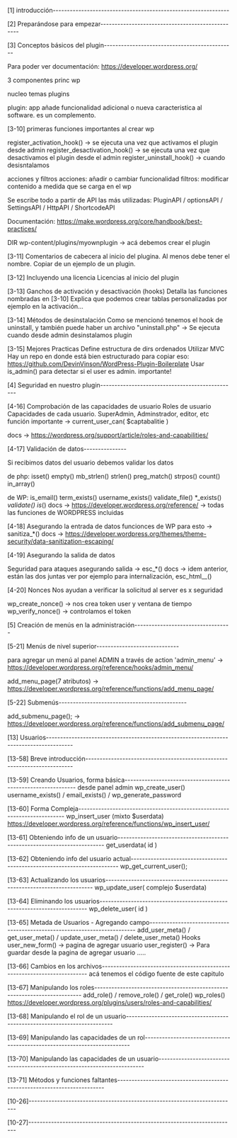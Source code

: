 [1] introducción--------------------------------------------------------------

[2] Preparándose para empezar-------------------------------------------------

[3] Conceptos básicos del plugin----------------------------------------------


Para poder ver documentación:
https://developer.wordpress.org/


3 componentes princ wp

nucleo
temas
plugins


plugin:
app añade funcionalidad adicional o nueva caracteristica al software. es un complemento.



[3-10]
primeras funciones importantes al crear wp

register_activation_hook() -> se ejecuta una vez que activamos el plugin desde admin
register_desactivation_hook() -> se ejecuta una vez que desactivamos el plugin desde el admin
register_uninstall_hook() -> cuando desisntalamos

acciones y filtros
acciones: añadir o cambiar funcionalidad
filtros: modificar contenido a medida que se carga en el wp

Se escribe todo a partir de API
las más utilizadas:
PluginAPI / optionsAPI / SettingsAPI / HttpAPI / ShortcodeAPI

Documentación:
https://make.wordpress.org/core/handbook/best-practices/

DIR
wp-content/plugins/myownplugin -> acá debemos crear el plugin





[3-11]
Comentarios de cabecera al inicio del plugina. Al menos debe tener el nombre. Copiar de un ejemplo de un plugin.


[3-12] Incluyendo una licencia
Licencias al inicio del plugin


[3-13] Ganchos de activación y desactivación (hooks)
Detalla las funciones nombradas en [3-10]
Explica que podemos crear tablas personalizadas por ejemplo en la activación...



[3-14] Métodos de desinstalación
Como se mencionó tenemos el hook de uninstall,
y también puede haber un archivo "uninstall.php" -> Se ejecuta cuando desde admin desinstalamos plugin


[3-15] Mejores Practicas
Define estructura de dirs ordenados
Utilizar MVC
Hay un repo en donde está bien estructurado para copiar eso:
https://github.com/DevinVinson/WordPress-Plugin-Boilerplate
Usar is_admin() para detectar si el user es admin. importante!


[4] Seguridad en nuestro plugin------------------------------------------------


[4-16] Comprobación de las capacidades de usuario
Roles de usuario
Capacidades de cada usuario. SuperAdmin, Adminstrador, editor, etc
función importante -> current_user_can( $captabalitie )

docs -> https://wordpress.org/support/article/roles-and-capabilities/




[4-17] Validación de datos---------------

Si recibimos datos del usuario debemos validar los datos

de php: isset() empty() mb_strlen() strlen() preg_match() strpos() count() in_array()

de WP: is_email() term_exists() username_exists() validate_file() *_exists() *_validate() is_*()
docs -> https://developer.wordpress.org/reference/ -> todas las funciones de WORDPRESS incluidas








[4-18] Asegurando la entrada de datos
funcionces de WP para esto -> sanitiza_*()
docs -> https://developer.wordpress.org/themes/theme-security/data-sanitization-escaping/




[4-19] Asegurando la salida de datos

Seguridad para ataques asegurando salida -> esc_*()
docs -> idem anterior, están las dos juntas
ver por ejemplo para internalización, esc_html__()

[4-20] Nonces
Nos ayudan a verificar la solicitud al server es x seguridad

wp_create_nonce() -> nos crea token user y ventana de tiempo
wp_verify_nonce() -> controlamos el token








[5] Creación de menús en la administración----------------------------------



[5-21] Menús de nivel superior-----------------------------

para agregar un menú al panel ADMIN a través de action 'admin_menu' -> https://developer.wordpress.org/reference/hooks/admin_menu/

add_menu_page(7 atributos) -> https://developer.wordpress.org/reference/functions/add_menu_page/





[5-22] Submenús---------------------------------------------

add_submenu_page(); -> https://developer.wordpress.org/reference/functions/add_submenu_page/ 





[13] Usuarios---------------------------------------------------------------------------------------



[13-58] Breve introducción-------------------------------------------------------------------------



[13-59] Creando Usuarios, forma básica-------------------------------------------------------------
desde panel admin
wp_create_user()
username_exists() / email_exists() / wp_generate_password

[13-60] Forma Compleja-------------------------------------------------------------------------
wp_insert_user (mixto $userdata)
https://developer.wordpress.org/reference/functions/wp_insert_user/



[13-61] Obteniendo info de un usuario-------------------------------------------------------------------------
get_userdata( id )



[13-62] Obteniendo info del usuario actual-------------------------------------------------------------------------
wp_get_current_user();



[13-63] Actualizando los usuarios-------------------------------------------------------------------------
wp_update_user( complejo $userdata)

[13-64] Eliminando los usuarios-------------------------------------------------------------------------
wp_delete_user( id )

[13-65] Metada de Usuarios - Agregando campo-------------------------------------------------------------------------
add_user_meta() / get_user_meta() / update_user_meta() / delete_user_meta()
Hooks
user_new_form() -> pagina de agregar usuario
user_register() -> Para guardar desde la pagina de agregar usuario
.....


[13-66] Cambios en los archivos-------------------------------------------------------------------------
acá tenemos el código fuente de este capitulo



[13-67] Manipulando los roles-------------------------------------------------------------------------
add_role() / remove_role() / get_role()
wp_roles()
https://developer.wordpress.org/plugins/users/roles-and-capabilities/



[13-68] Manipulando el rol de un usuario-------------------------------------------------------------------------


[13-69] Manipulando las capacidades de un rol-------------------------------------------------------------------------


[13-70] Manipulando las capacidades de un usuario-------------------------------------------------------------------------



[13-71] Métodos y funciones faltantes-------------------------------------------------------------------------




[10-26]-------------------------------------------------------------------------







[10-27]-------------------------------------------------------------------------











